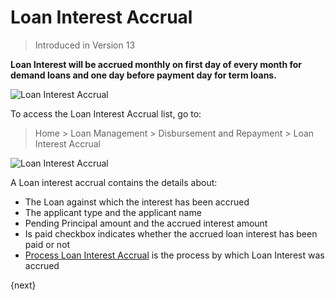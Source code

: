 <!-- add-breadcrumbs -->
# Loan Interest Accrual
> Introduced in Version 13

**Loan Interest will be accrued monthly on first day of every month for demand loans and one day before payment day for term loans.**

<img class="screenshot" alt="Loan Interest Accrual" src="{{docs_base_url}}/assets/img/loan-management/loan-interest-accrual-flow.png">

To access the Loan Interest Accrual list, go to:
> Home > Loan Management > Disbursement and Repayment > Loan Interest Accrual

<img class="screenshot" alt="Loan Interest Accrual" src="{{docs_base_url}}/assets/img/loan-management/loan-interest-accrual.png">


A Loan interest accrual contains the details about:

  * The Loan against which the interest has been accrued
  * The applicant type and the applicant name
  * Pending Principal amount and the accrued interest amount
  * Is paid checkbox indicates whether the accrued loan interest has been paid or not
  * [Process Loan Interest Accrual](/docs/user/manual/en/loan-management/process-loan-interest_accrual) is the process by which Loan Interest was accrued

{next}




